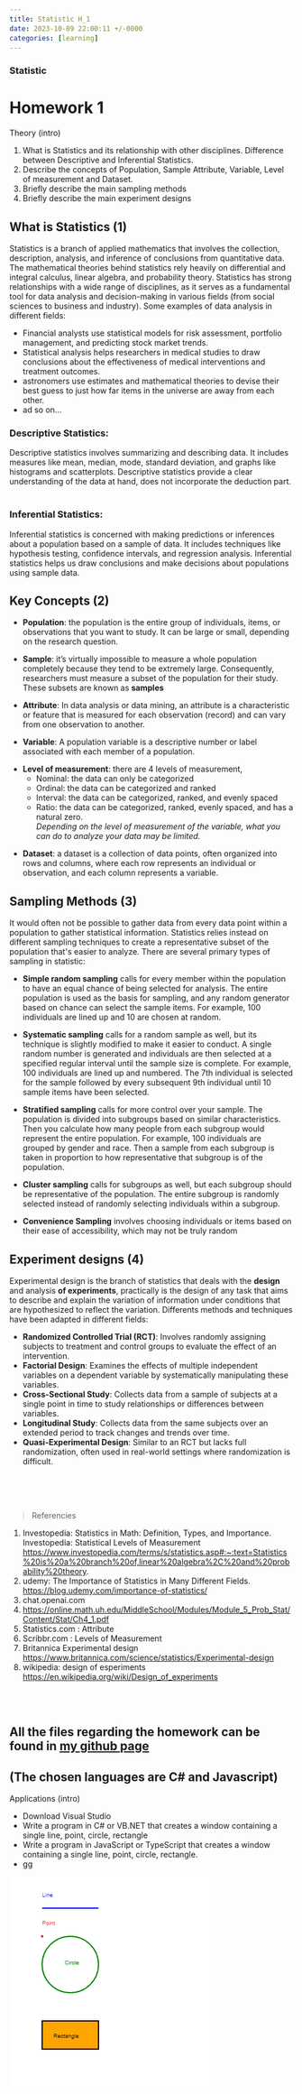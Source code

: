 ```yaml
---
title: Statistic H_1
date: 2023-10-09 22:00:11 +/-0000
categories: [learning]
---
```


### Statistic
# Homework 1


Theory (intro)
1. What is Statistics and its relationship with other disciplines. Difference between Descriptive and Inferential Statistics.
1. Describe the concepts of Population, Sample Attribute, Variable, Level of measurement and Dataset.
1. Briefly describe the main sampling methods
1. Briefly describe the main experiment designs


## What is Statistics (1)
   Statistics is a branch of applied mathematics that involves the collection, description, analysis, and inference of conclusions from quantitative data. 
   The mathematical theories behind statistics rely heavily on differential and integral calculus, linear algebra, and probability theory.
   Statistics has strong relationships with a wide range of disciplines, as it serves as a fundamental tool for data analysis and decision-making in various fields (from social sciences to business and industry).
   Some examples of data analysis in different fields: <br>
   - Financial analysts use statistical models for risk assessment, portfolio management, and predicting stock market trends.
   - Statistical analysis helps researchers in medical studies to draw conclusions about the effectiveness of medical interventions and treatment outcomes.
   - astronomers use estimates and mathematical theories to devise their best guess to just how far items in the universe are away from each other.
   - ad so on...

   ### Descriptive Statistics: <br>
   Descriptive statistics involves summarizing and describing data. It includes measures like mean, median, mode, standard deviation, and graphs like histograms and scatterplots. Descriptive statistics provide a clear understanding of the data at hand, does not 
   incorporate the deduction part. <br>
   <br>
   ### Inferential Statistics: <br>
   Inferential statistics is concerned with making predictions or inferences about a population based on a sample of data. It includes techniques like hypothesis testing, confidence intervals, and regression analysis. Inferential statistics helps 
   us draw conclusions and make decisions about populations using sample data. <br>

## Key Concepts (2)

- **Population**: the population is the entire group of individuals, items, or observations that you want to study. It can be large or small, depending on the research question.
* **Sample**: it’s virtually impossible to measure a whole population completely because they tend to be extremely large. Consequently, researchers must measure a subset of the population for their study. These subsets are known as **samples**
+ **Attribute**: In data analysis or data mining, an attribute is a characteristic or feature that is measured for each observation (record) and can vary from one observation to another.
- **Variable**:  A population variable is a descriptive number or label associated with each member of a population.
* **Level of measurement**: there are 4 levels of measurement,
  + Nominal: the data can only be categorized
  + Ordinal: the data can be categorized and ranked
  + Interval: the data can be categorized, ranked, and evenly spaced
  + Ratio: the data can be categorized, ranked, evenly spaced, and has a natural zero. <br>
*Depending on the level of measurement of the variable, what you can do to analyze your data may be limited.*
- **Dataset**: a dataset is a collection of data points, often organized into rows and columns, where each row represents an individual or observation, and each column represents a variable.

## Sampling Methods (3)
It would often not be possible to gather data from every data point within a population to gather statistical information. Statistics relies instead on different sampling techniques to create a representative subset of the population that's easier to analyze. There are several primary types of sampling in statistic:


- **Simple random sampling** calls for every member within the population to have an equal chance of being selected for analysis. The entire population is used as the basis for sampling, and any random generator based on chance can select the sample items. For example, 100 individuals are lined up and 10 are chosen at random.

- **Systematic sampling** calls for a random sample as well, but its technique is slightly modified to make it easier to conduct. A single random number is generated and individuals are then selected at a specified regular interval until the sample size is complete. For example, 100 individuals are lined up and numbered. The 7th individual is selected for the sample followed by every subsequent 9th individual until 10 sample items have been selected.

- **Stratified sampling** calls for more control over your sample. The population is divided into subgroups based on similar characteristics. Then you calculate how many people from each subgroup would represent the entire population. For example, 100 individuals are grouped by gender and race. Then a sample from each subgroup is taken in proportion to how representative that subgroup is of the population.

- **Cluster sampling** calls for subgroups as well, but each subgroup should be representative of the population. The entire subgroup is randomly selected instead of randomly selecting individuals within a subgroup.

- **Convenience Sampling** involves choosing individuals or items based on their ease of accessibility, which may not be truly random
  
## Experiment designs (4)

Experimental design is the branch of statistics that deals with the **design** and analysis **of experiments**,
practically is the design of any task that aims to describe and explain the variation of information under conditions that are hypothesized to reflect the variation.
Differents methods and techniques have been adapted in different fields: <br>

- **Randomized Controlled Trial (RCT)**: Involves randomly assigning subjects to treatment and control groups to evaluate the effect of an intervention.
- **Factorial Design**: Examines the effects of multiple independent variables on a dependent variable by systematically manipulating these variables.
- **Cross-Sectional Study**: Collects data from a sample of subjects at a single point in time to study relationships or differences between variables.
- **Longitudinal Study**: Collects data from the same subjects over an extended period to track changes and trends over time.
- **Quasi-Experimental Design**: Similar to an RCT but lacks full randomization, often used in real-world settings where randomization is difficult.

<br>
<br>
<br>



> Referencies <br>
1. Investopedia: Statistics in Math: Definition, Types, and Importance. <br>
    Investopedia: Statistical Levels of Measurement <br>
    https://www.investopedia.com/terms/s/statistics.asp#:~:text=Statistics%20is%20a%20branch%20of,linear%20algebra%2C%20and%20probability%20theory. <br>
1. udemy: The Importance of Statistics in Many Different Fields. <br>
    https://blog.udemy.com/importance-of-statistics/ <br>
1. chat.openai.com <br>
1. https://online.math.uh.edu/MiddleSchool/Modules/Module_5_Prob_Stat/Content/Stat/Ch4_1.pdf <br>
1. Statistics.com : Attribute <br>
1. Scribbr.com : Levels of Measurement <br>
1. Britannica  Experimental design <br>
    https://www.britannica.com/science/statistics/Experimental-design <br>
1. wikipedia: design of esperiments <br>
    https://en.wikipedia.org/wiki/Design_of_experiments <br>

<br>
<br>


## All the files regarding the homework can be found in [my github page](https://github.com/Cheroberous/Statistic)
## (The chosen languages are C# and Javascript)

Applications (intro)
- Download Visual Studio
- Write a program in C# or VB.NET that creates a window containing a single line, point, circle, rectangle
- Write a program in JavaScript or TypeScript that creates a window containing a single line, point, circle, rectangle.
- gg


*![Javascript result](./figure.png)*


  





  








  

